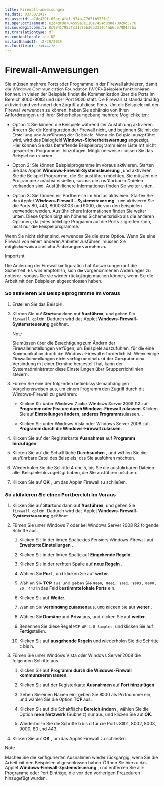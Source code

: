 ```yaml
---
title: Firewall-Anweisungen
ms.date: 03/30/2017
ms.assetid: a7dc429f-65ac-4faf-974a-77d5fb977fe1
ms.openlocfilehash: e2c4dd8e784599a5e110e7454d9d0e709cbc5776
ms.sourcegitcommit: 8c99457955fc31785b36b3330c4ab6ce7984a7ba
ms.translationtype: MT
ms.contentlocale: de-DE
ms.lasthandoff: 12/29/2019
ms.locfileid: "75544778"
---
```

# <a name="firewall-instructions"></a>Firewall-Anweisungen
Sie müssen mehrere Ports oder Programme in der Firewall aktivieren, damit die Windows Communication Foundation (WCF)-Beispiele funktionieren können. In vielen der Beispiele findet die Kommunikation über die Ports im Bereich 8000-8003 und über Port 9000 statt. Die Firewall ist standardmäßig aktiviert und verhindert den Zugriff auf diese Ports. Um die Beispiele mit der Firewall verwenden zu können, haben Sie abhängig von Ihren Anforderungen und Ihrer Sicherheitsumgebung mehrere Möglichkeiten:  
  
- Option 1: Sie können die Beispiele während der Ausführung aktivieren. Ändern Sie die Konfiguration der Firewall nicht, und beginnen Sie mit der Erstellung und Ausführung der Beispiele. Wenn ein Beispiel ausgeführt wird, wird das Dialogfeld **Windows-Sicherheitswarnung** angezeigt. Hier können Sie das betreffende Beispielprogramm einer Liste mit nicht gesperrten Programmen hinzufügen. Möglicherweise müssen Sie das Beispiel neu starten.  
  
- Option 2: Sie können Beispielprogramme im Voraus aktivieren. Starten Sie das Applet **Windows-Firewall-Systemsteuerung** , und aktivieren Sie die Beispiel Programme, die Sie ausführen möchten. Sie müssen die Programme zunächst erstellen, sodass die ausführbaren Dateien vorhanden sind. Ausführlichere Informationen finden Sie weiter unten.  
  
- Option 3: Sie können ein Portbereich im Voraus aktivieren. Starten Sie das Applet **Windows-Firewall** - **Systemsteuerung** , und aktivieren Sie die Ports 80, 443, 8000-8003 und 9000, die von den Beispielen verwendet werden. Ausführlichere Informationen finden Sie weiter unten. Diese Option birgt ein höheres Sicherheitsrisiko als die anderen Optionen, da jedes beliebige Programm auf die Ports zugreifen kann, nicht nur die Beispielprogramme.  
  
 Wenn Sie nicht sicher sind, verwenden Sie die erste Option. Wenn Sie eine Firewall von einem anderen Anbieter ausführen, müssen Sie möglicherweise ähnliche Änderungen vornehmen.  
  
> [!IMPORTANT]
> Die Änderung der Firewallkonfiguration hat Auswirkungen auf die Sicherheit. Es wird empfohlen, sich die vorgenommenen Änderungen zu notieren, sodass Sie sie wieder rückgängig machen können, wenn Sie die Arbeit mit den Beispielen abgeschlossen haben.  
  
### <a name="to-enable-samples-programs-in-advance"></a>So aktivieren Sie Beispielprogramme im Voraus  
  
1. Erstellen Sie das Beispiel.  
  
2. Klicken Sie auf **Start**und dann auf **Ausführen**, und geben Sie `firewall.cpl`ein. Dadurch wird das Applet **Windows-Firewall-Systemsteuerung** geöffnet.  
  
    > [!NOTE]
    > Sie müssen über die Berechtigung zum Ändern der Firewalleinstellungen verfügen, um Beispiele auszuführen, für die eine Kommunikation durch die Windows-Firewall erforderlich ist. Wenn einige Firewalleinstellungen nicht verfügbar sind und der Computer eine Verbindung mit einer Domäne hergestellt hat, kann der Systemadministrator diese Einstellungen über Gruppenrichtlinien steuern.  
  
3. Führen Sie eine der folgenden betriebssystemabhängigen Vorgehensweisen aus, um einem Programm den Zugriff durch die Windows-Firewall zu gewähren:  
  
    - Klicken Sie unter Windows 7 oder Windows Server 2008 R2 auf **Programm oder Feature durch Windows-Firewall zulassen**. Klicken Sie auf **Einstellungen ändern**, **anderes Programm**zulassen....  
  
    - Klicken Sie unter Windows Vista oder Windows Server 2008 auf **Programm durch die Windows-Firewall zulassen**.  
  
4. Klicken Sie auf der Registerkarte **Ausnahmen** auf **Programm hinzufügen**.  
  
5. Klicken Sie auf die Schaltfläche **Durchsuchen** , und wählen Sie die ausführbare Datei des Beispiels, das Sie ausführen möchten.  
  
6. Wiederholen Sie die Schritte 4 und 5, bis Sie die ausführbaren Dateien aller Beispiele hinzugefügt haben, die Sie ausführen möchten.  
  
7. Klicken Sie auf **OK** , um das Applet Firewall zu schließen.  
  
### <a name="to-enable-a-port-range-in-advance"></a>So aktivieren Sie einen Portbereich im Voraus  
  
1. Klicken Sie auf **Start**und dann auf **Ausführen**, und geben Sie `firewall.cpl`ein. Dadurch wird das Applet **Windows-Firewall-Systemsteuerung** geöffnet.  
  
2. Führen Sie unter Windows 7 oder bei Windows Server 2008 R2 folgende Schritte aus.  
  
    1. Klicken Sie in der linken Spalte des Fensters Windows-Firewall auf **Erweiterte Einstellungen** .  
  
    2. Klicken Sie in der linken Spalte auf **Eingehende Regeln** .  
  
    3. Klicken Sie in der rechten Spalte auf **neue Regeln** .  
  
    4. Wählen Sie **Port** , und klicken Sie auf **weiter**.  
  
    5. Wählen Sie **TCP** aus, und geben Sie `8000, 8001, 8002, 8003, 9000, 80, 443` in das Feld **bestimmte lokale Ports** ein.  
  
    6. Klicken Sie auf **Weiter**.  
  
    7. Wählen Sie **Verbindung zulassen**aus, und klicken Sie auf **weiter** .  
  
    8. Wählen Sie **Domäne** und **Privat**aus, und klicken Sie auf **weiter**.  
  
    9. Benennen Sie diese Regel `WCF-WF 4.0 Samples`, und klicken Sie auf **Fertig**stellen.  
  
    10. Klicken Sie auf **ausgehende Regeln** und wiederholen Sie die Schritte c bis h.  
  
3. Führen Sie unter Windows Vista oder Windows Server 2008 die folgenden Schritte aus.  
  
    1. Klicken Sie auf **Programm durch die Windows-Firewall kommunizieren lassen**.  
  
    2. Klicken Sie auf der Registerkarte **Ausnahmen** auf **Port hinzufügen**.  
  
    3. Geben Sie einen Namen ein, geben Sie 8000 als Portnummer ein, und wählen Sie die Option **TCP** aus.  
  
    4. Klicken Sie auf die Schaltfläche **Bereich ändern** , wählen Sie die Option **mein Netzwerk** (Subnetz) nur aus, und klicken Sie auf **OK**.  
  
    5. Wiederholen Sie die Schritte b bis d für die Ports 8001, 8002, 8003, 9000, 80 und 443.  
  
4. Klicken Sie auf **OK** , um das Applet Firewall zu schließen.  
  
> [!NOTE]
> Machen Sie die konfigurierten Ausnahmen wieder rückgängig, wenn Sie die Arbeit mit den Beispielen abgeschlossen haben. Öffnen Sie hierzu das Applet **Windows-Firewall-Systemsteuerung** , und entfernen Sie alle Programme oder Port Einträge, die von den vorherigen Prozeduren hinzugefügt wurden.
